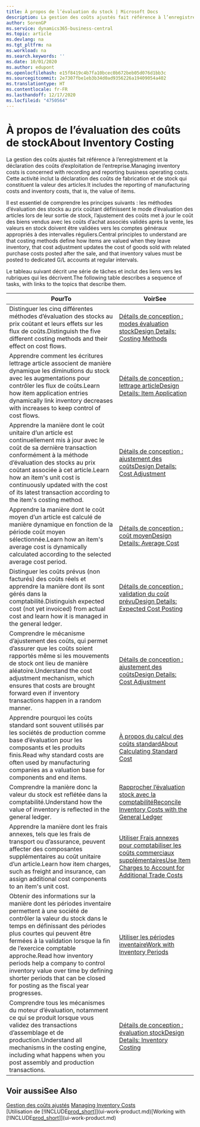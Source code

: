 ```yaml
---
title: À propos de l’évaluation du stock | Microsoft Docs
description: La gestion des coûts ajustés fait référence à l’enregistrement et la déclaration des coûts d’exploitation de l’entreprise. Cette activité inclut la déclaration des coûts de fabrication et de stock qui constituent la valeur des articles.
author: SorenGP
ms.service: dynamics365-business-central
ms.topic: article
ms.devlang: na
ms.tgt_pltfrm: na
ms.workload: na
ms.search.keywords: ''
ms.date: 10/01/2020
ms.author: edupont
ms.openlocfilehash: e15f8419c4b7fa10bcec0b672beb05d076d1bb3c
ms.sourcegitcommit: 2e7307fbe1eb3b34d0ad9356226a19409054a402
ms.translationtype: HT
ms.contentlocale: fr-FR
ms.lasthandoff: 12/17/2020
ms.locfileid: "4750564"
---
```

# <a name="about-inventory-costing"></a><span data-ttu-id="30521-104">À propos de l’évaluation des coûts de stock</span><span class="sxs-lookup"><span data-stu-id="30521-104">About Inventory Costing</span></span>
<span data-ttu-id="30521-105">La gestion des coûts ajustés fait référence à l’enregistrement et la déclaration des coûts d’exploitation de l’entreprise.</span><span class="sxs-lookup"><span data-stu-id="30521-105">Managing inventory costs is concerned with recording and reporting business operating costs.</span></span> <span data-ttu-id="30521-106">Cette activité inclut la déclaration des coûts de fabrication et de stock qui constituent la valeur des articles.</span><span class="sxs-lookup"><span data-stu-id="30521-106">It includes the reporting of manufacturing costs and inventory costs, that is, the value of items.</span></span>  

 <span data-ttu-id="30521-107">Il est essentiel de comprendre les principes suivants : les méthodes d’évaluation des stocks au prix coûtant définissent le mode d’évaluation des articles lors de leur sortie de stock, l’ajustement des coûts met à jour le coût des biens vendus avec les coûts d’achat associés validés après la vente, les valeurs en stock doivent être validées vers les comptes généraux appropriés à des intervalles réguliers.</span><span class="sxs-lookup"><span data-stu-id="30521-107">Central principles to understand are that costing methods define how items are valued when they leave inventory, that cost adjustment updates the cost of goods sold with related purchase costs posted after the sale, and that inventory values must be posted to dedicated G/L accounts at regular intervals.</span></span>  

 <span data-ttu-id="30521-108">Le tableau suivant décrit une série de tâches et inclut des liens vers les rubriques qui les décrivent.</span><span class="sxs-lookup"><span data-stu-id="30521-108">The following table describes a sequence of tasks, with links to the topics that describe them.</span></span>   

|<span data-ttu-id="30521-109">**Pour**</span><span class="sxs-lookup"><span data-stu-id="30521-109">**To**</span></span>|<span data-ttu-id="30521-110">**Voir**</span><span class="sxs-lookup"><span data-stu-id="30521-110">**See**</span></span>|  
|------------|-------------|  
|<span data-ttu-id="30521-111">Distinguer les cinq différentes méthodes d’évaluation des stocks au prix coûtant et leurs effets sur les flux de coûts.</span><span class="sxs-lookup"><span data-stu-id="30521-111">Distinguish the five different costing methods and their effect on cost flows.</span></span>|[<span data-ttu-id="30521-112">Détails de conception : modes évaluation stock</span><span class="sxs-lookup"><span data-stu-id="30521-112">Design Details: Costing Methods</span></span>](design-details-costing-methods.md)|  
|<span data-ttu-id="30521-113">Apprendre comment les écritures lettrage article associent de manière dynamique les diminutions du stock avec les augmentations pour contrôler les flux de coûts.</span><span class="sxs-lookup"><span data-stu-id="30521-113">Learn how item application entries dynamically link inventory decreases with increases to keep control of cost flows.</span></span>|[<span data-ttu-id="30521-114">Détails de conception : lettrage article</span><span class="sxs-lookup"><span data-stu-id="30521-114">Design Details: Item Application</span></span>](design-details-item-application.md)|  
|<span data-ttu-id="30521-115">Apprendre la manière dont le coût unitaire d’un article est continuellement mis à jour avec le coût de sa dernière transaction conformément à la méthode d’évaluation des stocks au prix coûtant associée à cet article.</span><span class="sxs-lookup"><span data-stu-id="30521-115">Learn how an item's unit cost is continuously updated with the cost of its latest transaction according to the item's costing method.</span></span>|[<span data-ttu-id="30521-116">Détails de conception : ajustement des coûts</span><span class="sxs-lookup"><span data-stu-id="30521-116">Design Details: Cost Adjustment</span></span>](design-details-cost-adjustment.md)|  
|<span data-ttu-id="30521-117">Apprendre la manière dont le coût moyen d’un article est calculé de manière dynamique en fonction de la période coût moyen sélectionnée.</span><span class="sxs-lookup"><span data-stu-id="30521-117">Learn how an item's average cost is dynamically calculated according to the selected average cost period.</span></span>|[<span data-ttu-id="30521-118">Détails de conception : coût moyen</span><span class="sxs-lookup"><span data-stu-id="30521-118">Design Details: Average Cost</span></span>](design-details-average-cost.md)|  
|<span data-ttu-id="30521-119">Distinguer les coûts prévus (non facturés) des coûts réels et apprendre la manière dont ils sont gérés dans la comptabilité.</span><span class="sxs-lookup"><span data-stu-id="30521-119">Distinguish expected cost (not yet invoiced) from actual cost and learn how it is managed in the general ledger.</span></span>|[<span data-ttu-id="30521-120">Détails de conception : validation du coût prévu</span><span class="sxs-lookup"><span data-stu-id="30521-120">Design Details: Expected Cost Posting</span></span>](design-details-expected-cost-posting.md)|  
|<span data-ttu-id="30521-121">Comprendre le mécanisme d’ajustement des coûts, qui permet d’assurer que les coûts soient rapportés même si les mouvements de stock ont lieu de manière aléatoire.</span><span class="sxs-lookup"><span data-stu-id="30521-121">Understand the cost adjustment mechanism, which ensures that costs are brought forward even if inventory transactions happen in a random manner.</span></span>|[<span data-ttu-id="30521-122">Détails de conception : ajustement des coûts</span><span class="sxs-lookup"><span data-stu-id="30521-122">Design Details: Cost Adjustment</span></span>](design-details-cost-adjustment.md)|  
|<span data-ttu-id="30521-123">Apprendre pourquoi les coûts standard sont souvent utilisés par les sociétés de production comme base d’évaluation pour les composants et les produits finis.</span><span class="sxs-lookup"><span data-stu-id="30521-123">Read why standard costs are often used by manufacturing companies as a valuation base for components and end items.</span></span>|[<span data-ttu-id="30521-124">À propos du calcul des coûts standard</span><span class="sxs-lookup"><span data-stu-id="30521-124">About Calculating Standard Cost</span></span>](finance-about-calculating-standard-cost.md)|  
|<span data-ttu-id="30521-125">Comprendre la manière donc la valeur du stock est reflétée dans la comptabilité.</span><span class="sxs-lookup"><span data-stu-id="30521-125">Understand how the value of inventory is reflected in the general ledger.</span></span>|[<span data-ttu-id="30521-126">Rapprocher l’évaluation stock avec la comptabilité</span><span class="sxs-lookup"><span data-stu-id="30521-126">Reconcile Inventory Costs with the General Ledger</span></span>](finance-how-to-post-inventory-costs-to-the-general-ledger.md)|  
|<span data-ttu-id="30521-127">Apprendre la manière dont les frais annexes, tels que les frais de transport ou d’assurance, peuvent affecter des composantes supplémentaires au coût unitaire d’un article.</span><span class="sxs-lookup"><span data-stu-id="30521-127">Learn how item charges, such as freight and insurance, can assign additional cost components to an item's unit cost.</span></span>|[<span data-ttu-id="30521-128">Utiliser Frais annexes pour comptabiliser les coûts commerciaux supplémentaires</span><span class="sxs-lookup"><span data-stu-id="30521-128">Use Item Charges to Account for Additional Trade Costs</span></span>](payables-how-assign-item-charges.md)|  
|<span data-ttu-id="30521-129">Obtenir des informations sur la manière dont les périodes inventaire permettent à une société de contrôler la valeur du stock dans le temps en définissant des périodes plus courtes qui peuvent être fermées à la validation lorsque la fin de l’exercice comptable approche.</span><span class="sxs-lookup"><span data-stu-id="30521-129">Read how inventory periods help a company to control inventory value over time by defining shorter periods that can be closed for posting as the fiscal year progresses.</span></span>|[<span data-ttu-id="30521-130">Utiliser les périodes inventaire</span><span class="sxs-lookup"><span data-stu-id="30521-130">Work with Inventory Periods</span></span>](finance-how-to-work-with-inventory-periods.md)|  
|<span data-ttu-id="30521-131">Comprendre tous les mécanismes du moteur d’évaluation, notamment ce qui se produit lorsque vous validez des transactions d’assemblage et de production.</span><span class="sxs-lookup"><span data-stu-id="30521-131">Understand all mechanisms in the costing engine, including what happens when you post assembly and production transactions.</span></span>|[<span data-ttu-id="30521-132">Détails de conception : évaluation stock</span><span class="sxs-lookup"><span data-stu-id="30521-132">Design Details: Inventory Costing</span></span>](design-details-inventory-costing.md)|  

## <a name="see-also"></a><span data-ttu-id="30521-133">Voir aussi</span><span class="sxs-lookup"><span data-stu-id="30521-133">See Also</span></span>
<span data-ttu-id="30521-134">[Gestion des coûts ajustés](finance-manage-inventory-costs.md)  </span><span class="sxs-lookup"><span data-stu-id="30521-134">[Managing Inventory Costs](finance-manage-inventory-costs.md)  </span></span>  
<span data-ttu-id="30521-135">[Utilisation de [!INCLUDE[prod_short](includes/prod_short.md)]](ui-work-product.md)</span><span class="sxs-lookup"><span data-stu-id="30521-135">[Working with [!INCLUDE[prod_short](includes/prod_short.md)]](ui-work-product.md)</span></span>

